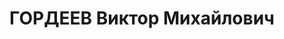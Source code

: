 ---
title: ГОРДЕЕВ Виктор Михайлович
description: 'Род. в 1899, б/п. Капитан, начальник артвооружения 2-й артбригады ПВО

  Арестован 06.11.1937. Приговор: ВК ВС СССР, 25.12.1937 – ВМН. Расстрелян 1937.

  Реабилитирован 26.04.1958'
---